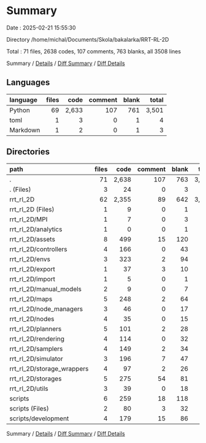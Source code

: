 # Summary

Date : 2025-02-21 15:55:30

Directory /home/michal/Documents/Skola/bakalarka/RRT-RL-2D

Total : 71 files,  2638 codes, 107 comments, 763 blanks, all 3508 lines

Summary / [Details](details.md) / [Diff Summary](diff.md) / [Diff Details](diff-details.md)

## Languages
| language | files | code | comment | blank | total |
| :--- | ---: | ---: | ---: | ---: | ---: |
| Python | 69 | 2,633 | 107 | 761 | 3,501 |
| toml | 1 | 3 | 0 | 1 | 4 |
| Markdown | 1 | 2 | 0 | 1 | 3 |

## Directories
| path | files | code | comment | blank | total |
| :--- | ---: | ---: | ---: | ---: | ---: |
| . | 71 | 2,638 | 107 | 763 | 3,508 |
| . (Files) | 3 | 24 | 0 | 3 | 27 |
| rrt_rl_2D | 62 | 2,355 | 89 | 642 | 3,086 |
| rrt_rl_2D (Files) | 1 | 9 | 0 | 1 | 10 |
| rrt_rl_2D/MPI | 1 | 7 | 0 | 3 | 10 |
| rrt_rl_2D/analytics | 1 | 0 | 0 | 1 | 1 |
| rrt_rl_2D/assets | 8 | 499 | 15 | 120 | 634 |
| rrt_rl_2D/controllers | 4 | 166 | 0 | 43 | 209 |
| rrt_rl_2D/envs | 3 | 323 | 2 | 94 | 419 |
| rrt_rl_2D/export | 1 | 37 | 3 | 10 | 50 |
| rrt_rl_2D/import | 1 | 5 | 0 | 1 | 6 |
| rrt_rl_2D/manual_models | 2 | 9 | 0 | 7 | 16 |
| rrt_rl_2D/maps | 5 | 248 | 2 | 64 | 314 |
| rrt_rl_2D/node_managers | 3 | 46 | 0 | 17 | 63 |
| rrt_rl_2D/nodes | 4 | 35 | 0 | 15 | 50 |
| rrt_rl_2D/planners | 5 | 101 | 2 | 28 | 131 |
| rrt_rl_2D/rendering | 4 | 114 | 0 | 32 | 146 |
| rrt_rl_2D/samplers | 4 | 149 | 2 | 34 | 185 |
| rrt_rl_2D/simulator | 3 | 196 | 7 | 47 | 250 |
| rrt_rl_2D/storage_wrappers | 4 | 97 | 2 | 26 | 125 |
| rrt_rl_2D/storages | 5 | 275 | 54 | 81 | 410 |
| rrt_rl_2D/utils | 3 | 39 | 0 | 18 | 57 |
| scripts | 6 | 259 | 18 | 118 | 395 |
| scripts (Files) | 2 | 80 | 3 | 32 | 115 |
| scripts/development | 4 | 179 | 15 | 86 | 280 |

Summary / [Details](details.md) / [Diff Summary](diff.md) / [Diff Details](diff-details.md)